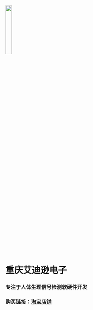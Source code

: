 <img decoding="async" src="https://addison-cq.github.io/webPages/images/logo2.png" width="20%">

# 重庆艾迪逊电子

### 专注于人体生理信号检测软硬件开发

### 购买链接：[淘宝店铺](https://shop108071095.taobao.com/)
